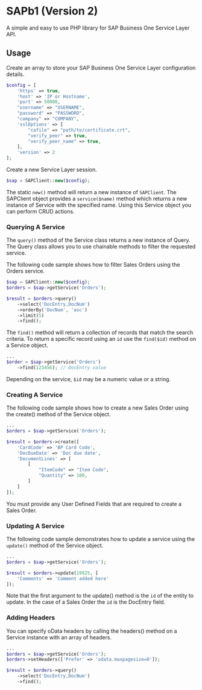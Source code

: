 # SAPb1 (Version 2)
A simple and easy to use PHP library for SAP Business One Service Layer API.

## Usage
Create an array to store your SAP Business One Service Layer configuration details. 

```php
$config = [
    'https' => true,
    'host' => 'IP or Hostname',
    'port' => 50000,
    "username" => "USERNAME",
    "password" => "PASSWORD",
    "company" => "COMPANY",
    'sslOptions' => [
        "cafile" => "path/to/certificate.crt",
        "verify_peer" => true,
        "verify_peer_name" => true,
    ],
    'version' => 2
];
```

Create a new Service Layer session.

```php
$sap = SAPClient::new($config);
```

The static `new()` method will return a new instance of `SAPClient`. The SAPClient object provides a `service($name)` method which returns a new instance of Service with the specified name. Using this Service object you can perform CRUD actions.

### Querying A Service

The `query()` method of the Service class returns a new instance of Query. The Query class allows you to use chainable methods to filter the requested service.

The following code sample shows how to filter Sales Orders using the Orders service.

```php
$sap = SAPClient::new($config);
$orders = $sap->getService('Orders');

$result = $orders->query()
    ->select('DocEntry,DocNum')
    ->orderBy('DocNum', 'asc')
    ->limit(5)
    ->find(); 
```
The `find()` method will return a collection of records that match the search criteria. To return a specific record using an `id` use the `find($id)` method on a Service object.

```php
...
$order = $sap->getService('Orders')
    ->find(123456); // DocEntry value
```
Depending on the service, `$id` may be a numeric value or a string. 

### Creating A Service

The following code sample shows how to create a new Sales Order using the create() method of the Service object.

```php
...
$orders = $sap->getService('Orders');

$result = $orders->create([
    'CardCode' => 'BP Card Code',
    'DocDueDate' => 'Doc due date',
    'DocumentLines' => [
        [
            "ItemCode" => "Item Code",
            "Quantity" => 100,
        ]
    ]
]);
```
You must provide any User Defined Fields that are required to create a Sales Order.

### Updating A Service

The following code sample demonstrates how to update a service using the `update()` method of the Service object.

```php
...
$orders = $sap->getService('Orders');

$result = $orders->update(19925, [
    'Comments' => 'Comment added here'
]);
```
Note that the first argument to the update() method is the `id` of the entity to update. In the case of a Sales Order the `id` is the DocEntry field.

### Adding Headers

You can specify oData headers by calling the headers() method on a Service instance with an array of headers.

```php
...
$orders = $sap->getService('Orders');
$orders->setHeaders(['Prefer' => 'odata.maxpagesize=0']);

$result = $orders->query()
    ->select('DocEntry,DocNum')
    ->find();
```
